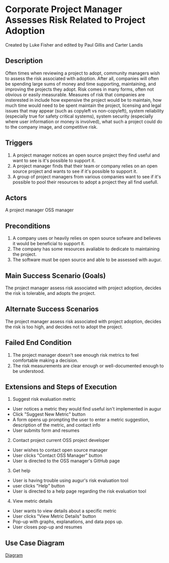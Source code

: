 # Corporate Project Manager Assesses Risk Related to Project Adoption
Created by Luke Fisher and edited by Paul Gillis and Carter Landis

## Description 
Often times when reviewing a project to adopt, community managers wish to assess the risk associated with adoption. After all, companies will often be spending large sums of money and time supporting, maintaining, and improving the projects they adopt. Risk comes in many forms, often not obvious or easily measurable. Measures of risk that companies are insterested in include how expensive the project would be to maintain, how much time would need to be spent maintain the project, licensing and legal issues that may appear (such as copyleft vs non-copyleft), system reliability (especially true for safety critical systems), system security (especially where user information or money is involved), what such a project could do to the company image, and competitive risk. 

## Triggers 
1. A project manager notices an open source project they find useful and want to see is it's possible to support it.
2. A project manager finds that their team or company relies on an open source project and wants to see if it's possible to support it.
3. A group of project managers from various companies want to see if it's possible to pool their resources to adopt a project they all find usefull.

## Actors 
A project manager
OSS manager

## Preconditions 
1. A company uses or heavily relies on open source sofware and believes it would be beneficial to support it.
2. The company has some resources avaliable to dedicate to maintaining the project.
3. The software must be open source and able to be assessed with augur.

## Main Success Scenario (Goals)
The project manager assess risk associated with project adoption, decides the risk is tolerable, and adopts the project.

## Alternate Success Scenarios 
The project manager assess risk associated with project adoption, decides the risk is too high, and decides not to adopt the project.

## Failed End Condition 
1. The project manager doesn't see enough risk metrics to feel comfortable making a decision.
2. The risk measurements are clear enough or well-documented enough to be understood.

## Extensions and Steps of Execution
1. Suggest risk evaluation metric
  * User notices a metric they would find useful isn't implemented in augur
  * Click "Suggest New Metric" button
  * A form opens up prompting the user to enter a metric suggestion, description of the metric, and contact info
  * User submits form and resumes
  
2. Contact project current OSS project developer
  * User wishes to contact open source manager
  * User clicks "Contact OSS Manager" button
  * User is directed to the OSS manager's GitHub page
  
3. Get help
  * User is having trouble using augur's risk evaluation tool
  * user clicks "Help" button
  * User is directed to a help page regarding the risk evaluation tool

4. View metric details
  * User wants to view details about a specific metric
  * User clicks "View Metric Details" button
  * Pop-up with graphs, explanations, and data pops up.
  * User closes pop-up and resumes
  
## Use Case Diagram
[Diagram](https://github.com/Luke-Fisher/SWEngiRequirements/blob/master/Requirements%20UML.png)
